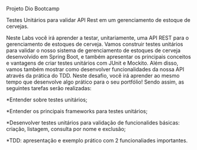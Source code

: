 Projeto Dio Bootcamp 

Testes Unitários para validar API Rest em um gerenciamento de estoque de cervejas.

Neste Labs você irá aprender a testar, unitariamente, uma API REST para o gerenciamento de estoques de cerveja. Vamos construir testes unitários para validar o nosso sistema de gerenciamento de estoques de cerveja desenvolvido em Spring Boot, e também apresentar os principais conceitos e vantagens de criar testes unitários com JUnit e Mockito. Além disso, vamos também mostrar como desenvolver funcionalidades da nossa API através da prática do TDD.
Neste desafio, você irá aprender ao mesmo tempo que desenvolve algo prático para o seu portfólio! Sendo assim, as seguintes tarefas serão realizadas:

*Entender sobre testes unitários;

*Entender os principais frameworks para testes unitários;

*Desenvolver testes unitários para validação de funcionalides básicas: criação, 
listagem, consulta por nome e exclusão;

*TDD: apresentação e exemplo prático com 2 funcionaliades importantes.
